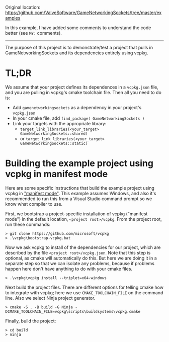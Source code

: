Original location: https://github.com/ValveSoftware/GameNetworkingSockets/tree/master/examples

In this example, I have added some comments to understand the code better (see `MY:` comments).

***

The purpose of this project is to demonstrate/test a project that pulls in
GameNetworkingSockets and its dependencies entirely using vcpkg.

# TL;DR

We assume that your project defines its dependences in a `vcpkg.json` file, and
you are pulling in vcpkg's cmake toolchain file.  Then all you need to do is:

* Add `gamenetworkingsockets` as a dependency in your project's `vcpkg.json`
* In your cmake file, add `find_package( GameNetworkingSockets )`
* Link your targets with the appropriate library:
  * `target_link_libraries(<your_target> GameNetworkingSockets::shared)`
  * or `target_link_libraries(<your_target> GameNetworkingSockets::static)`

# Building the example project using vcpkg in manifest mode

Here are some specific instructions that build the example project using vcpkg in
["manifest mode"](https://vcpkg.readthedocs.io/en/latest/users/manifests/).
This example assumes Windows, and also it's recommended to run this from a
Visual Studio command prompt so we know what compiler to use.

First, we bootstrap a project-specific installation of vcpkg ("manifest mode")
in the default location, `<project root>/vcpkg`.  From the project root, run these
commands:

```
> git clone https://github.com/microsoft/vcpkg
> .\vcpkg\bootstrap-vcpkg.bat
```

Now we ask vcpkg to install of the dependencies for our project, which are described by
the file `<project root>/vcpkg.json`.  Note that this step is optional, as cmake will
automatically do this.  But here we are doing it in a separate step so that we can isolate
any problems, because if problems happen here don't have anything to do with your
cmake files.

```
> .\vcpkg\vcpkg install --triplet=x64-windows
```

Next build the project files.  There are different options for telling cmake how
to integrate with vcpkg; here we use `CMAKE_TOOLCHAIN_FILE` on the command line.
Also we select Ninja project generator.

```
> cmake -S . -B build -G Ninja -DCMAKE_TOOLCHAIN_FILE=vcpkg\scripts\buildsystems\vcpkg.cmake
```

Finally, build the project:

```
> cd build
> ninja
```
